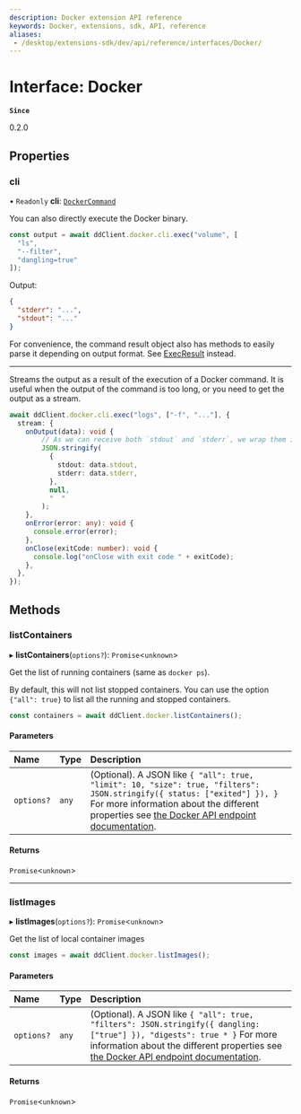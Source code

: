 ```yaml
---
description: Docker extension API reference
keywords: Docker, extensions, sdk, API, reference
aliases:
 - /desktop/extensions-sdk/dev/api/reference/interfaces/Docker/
---
```


# Interface: Docker

**`Since`**

0.2.0

## Properties

### cli

• `Readonly` **cli**: [`DockerCommand`](DockerCommand.md)

You can also directly execute the Docker binary.

```typescript
const output = await ddClient.docker.cli.exec("volume", [
  "ls",
  "--filter",
  "dangling=true"
]);
```

Output:

```json
{
  "stderr": "...",
  "stdout": "..."
}
```

For convenience, the command result object also has methods to easily parse it depending on output format. See [ExecResult](ExecResult.md) instead.

---

Streams the output as a result of the execution of a Docker command.
It is useful when the output of the command is too long, or you need to get the output as a stream.

```typescript
await ddClient.docker.cli.exec("logs", ["-f", "..."], {
  stream: {
    onOutput(data): void {
        // As we can receive both `stdout` and `stderr`, we wrap them in a JSON object
        JSON.stringify(
          {
            stdout: data.stdout,
            stderr: data.stderr,
          },
          null,
          "  "
        );
    },
    onError(error: any): void {
      console.error(error);
    },
    onClose(exitCode: number): void {
      console.log("onClose with exit code " + exitCode);
    },
  },
});
```

## Methods

### listContainers

▸ **listContainers**(`options?`): `Promise`<`unknown`\>

Get the list of running containers (same as `docker ps`).

By default, this will not list stopped containers.
You can use the option `{"all": true}` to list all the running and stopped containers.

```typescript
const containers = await ddClient.docker.listContainers();
```

#### Parameters

| Name | Type | Description |
| :------ | :------ | :------ |
| `options?` | `any` | (Optional). A JSON like `{ "all": true, "limit": 10, "size": true, "filters": JSON.stringify({ status: ["exited"] }), }` For more information about the different properties see [the Docker API endpoint documentation](https://docs.docker.com/engine/api/v1.41/#operation/ContainerList). |

#### Returns

`Promise`<`unknown`\>

---

### listImages

▸ **listImages**(`options?`): `Promise`<`unknown`\>

Get the list of local container images

```typescript
const images = await ddClient.docker.listImages();
```

#### Parameters

| Name | Type | Description |
| :------ | :------ | :------ |
| `options?` | `any` | (Optional). A JSON like `{ "all": true, "filters": JSON.stringify({ dangling: ["true"] }), "digests": true * }` For more information about the different properties see [the Docker API endpoint documentation](https://docs.docker.com/engine/api/v1.41/#tag/Image). |

#### Returns

`Promise`<`unknown`\>
